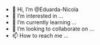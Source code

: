 - 👋 Hi, I’m @Eduarda-Nicola
- 👀 I’m interested in ...
- 🌱 I’m currently learning ...
- 💞️ I’m looking to collaborate on ...
- 📫 How to reach me ...

<!---
Eduarda-Nicola/Eduarda-Nicola is a ✨ special ✨ repository because its `README.md` (this file) appears on your GitHub profile.
You can click the Preview link to take a look at your changes.
--->
